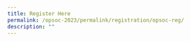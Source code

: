 ```yaml
---
title: Register Here
permalink: /opsoc-2023/permalink/registration/opsoc-reg/
description: ""
---
```



